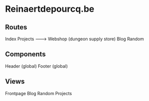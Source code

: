 # Reinaertdepourcq.be

## Routes

Index
Projects
---> Webshop (dungeon supply store)
Blog
Random

## Components

Header (global)
Footer (global)

## Views

Frontpage
Blog
Random
Projects
